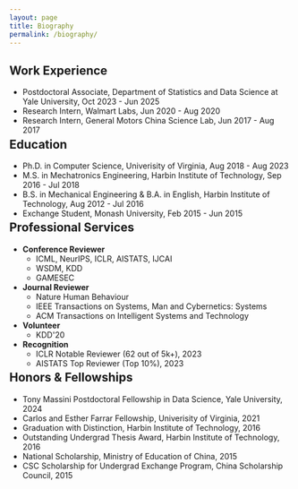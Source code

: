```yaml
---
layout: page
title: Biography
permalink: /biography/
---
```


## Work Experience
- Postdoctoral Associate, Department of Statistics and Data Science at Yale University, Oct 2023 - Jun 2025
- Research Intern, Walmart Labs, Jun 2020 - Aug 2020
- Research Intern, General Motors China Science Lab, Jun 2017 - Aug 2017

<div class="masthead" style="margin-top: -25px;margin-bottom: -15;"> </div>

## Education
- Ph.D. in Computer Science, Univerisity of Virginia, Aug 2018 - Aug 2023 
- M.S. in Mechatronics Engineering, Harbin Institute of Technology, Sep 2016 - Jul 2018
- B.S. in Mechanical Engineering & B.A. in English, Harbin Institute of Technology, Aug 2012 - Jul 2016
- Exchange Student, Monash University, Feb 2015 - Jun 2015

<div class="masthead" style="margin-top: -25px;margin-bottom: -15;"> </div>

## Professional Services
- **Conference Reviewer**
  - ICML, NeurIPS, ICLR, AISTATS, IJCAI
  - WSDM, KDD
  - GAMESEC
- **Journal Reviewer**
  - Nature Human Behaviour
  - IEEE Transactions on Systems, Man and Cybernetics: Systems
  - ACM Transactions on Intelligent Systems and Technology
- **Volunteer**
  - KDD'20
- **Recognition**
  - ICLR Notable Reviewer (62 out of 5k+), 2023
  - AISTATS Top Reviewer (Top 10%), 2023

<div class="masthead" style="margin-top: -25px;margin-bottom: -15;"> </div>

## Honors & Fellowships
- Tony Massini Postdoctoral Fellowship in Data Science, Yale University, 2024
- Carlos and Esther Farrar Fellowship, Univerisity of Virginia, 2021
- Graduation with Distinction, Harbin Institute of Technology, 2016
- Outstanding Undergrad Thesis Award, Harbin Institute of Technology, 2016
- National Scholarship, Ministry of Education of China, 2015
- CSC Scholarship for Undergrad Exchange Program, China Scholarship Council, 2015

